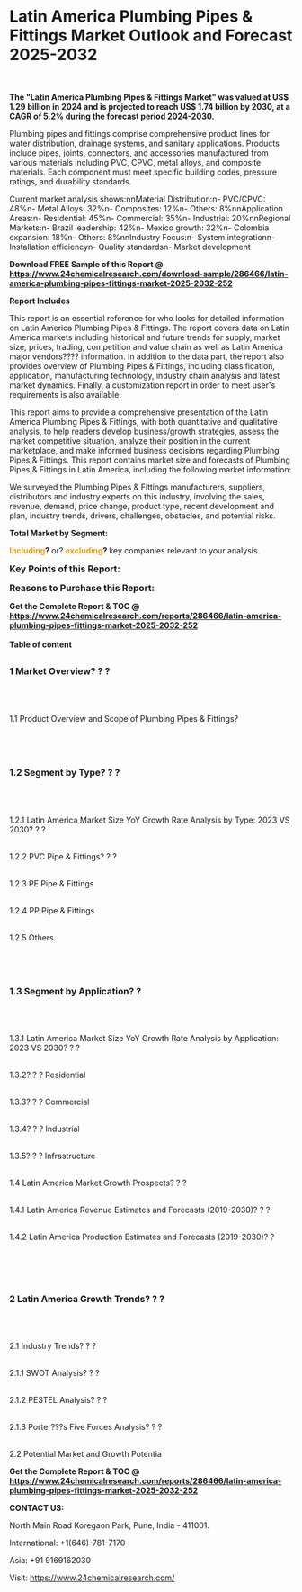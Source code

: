<h1>Latin America Plumbing Pipes & Fittings Market Outlook and Forecast 2025-2032</h1><br/><p><strong>The "Latin America Plumbing Pipes & Fittings Market" was valued at US$ 1.29 billion in 2024 and is projected to reach US$ 1.74 billion by 2030, at a <strong>CAGR</strong> of 5.2% during the forecast period 2024-2030.</strong></p><p>Plumbing pipes and fittings comprise comprehensive product lines for water distribution, drainage systems, and sanitary applications. Products include pipes, joints, connectors, and accessories manufactured from various materials including PVC, CPVC, metal alloys, and composite materials. Each component must meet specific building codes, pressure ratings, and durability standards.</p><p>Current market analysis shows:nnMaterial Distribution:n- PVC/CPVC: 48%n- Metal Alloys: 32%n- Composites: 12%n- Others: 8%nnApplication Areas:n- Residential: 45%n- Commercial: 35%n- Industrial: 20%nnRegional Markets:n- Brazil leadership: 42%n- Mexico growth: 32%n- Colombia expansion: 18%n- Others: 8%nnIndustry Focus:n- System integrationn- Installation efficiencyn- Quality standardsn- Market development</p><div><b>Download FREE Sample of this Report @ <a href="https://www.24chemicalresearch.com/download-sample/286466/latin-america-plumbing-pipes-fittings-market-2025-2032-252">https://www.24chemicalresearch.com/download-sample/286466/latin-america-plumbing-pipes-fittings-market-2025-2032-252</a></b></div><p><strong>Report Includes</strong></p><p>This report is an essential reference for who looks for detailed information on Latin America Plumbing Pipes & Fittings. The report covers data on Latin America markets including historical and future trends for supply, market size, prices, trading, competition and value chain as well as Latin America major vendors???? information. In addition to the data part, the report also provides overview of Plumbing Pipes & Fittings, including classification, application, manufacturing technology, industry chain analysis and latest market dynamics. Finally, a customization report in order to meet user's requirements is also available.</p><p>This report aims to provide a comprehensive presentation of the Latin America Plumbing Pipes & Fittings, with both quantitative and qualitative analysis, to help readers develop business/growth strategies, assess the market competitive situation, analyze their position in the current marketplace, and make informed business decisions regarding Plumbing Pipes & Fittings. This report contains market size and forecasts of Plumbing Pipes & Fittings in Latin America, including the following market information:</p><p>We surveyed the Plumbing Pipes & Fittings manufacturers, suppliers, distributors and industry experts on this industry, involving the sales, revenue, demand, price change, product type, recent development and plan, industry trends, drivers, challenges, obstacles, and potential risks.</p><p><strong>Total Market by Segment:</strong></p><p><strong><span style="color:#f39c12">Including</span>? </strong>or? <strong><span style="color:#f39c12">excluding</span>? </strong>key companies relevant to your analysis.</p><p><strong><span style="font-size:16px">Key Points of this Report:</span></strong></p><p><strong><span style="font-size:16px">Reasons to Purchase this Report:</span></strong></p><div><b>Get the Complete Report & TOC @ <a href="https://www.24chemicalresearch.com/reports/286466/latin-america-plumbing-pipes-fittings-market-2025-2032-252">https://www.24chemicalresearch.com/reports/286466/latin-america-plumbing-pipes-fittings-market-2025-2032-252</a></b></div><br><b>Table of content</b><p><h2><span style="font-size:16px"><strong>1 Market Overview? ? ? </strong></span></h2><br />
 
 <br />
 
 <p>1.1 Product Overview and Scope of Plumbing Pipes & Fittings? </p><br />
 
 <br />
 
 <h2><strong><span style="font-size:16px">1.2 Segment by Type? ? ? </span></strong></h2><br />
 
 <br />
 
 <p>1.2.1 Latin America Market Size YoY Growth Rate Analysis by Type: 2023 VS 2030? ? ? <br /><br />
 
 1.2.2 PVC Pipe & Fittings? ? ? <br /><br />
 
 1.2.3 PE Pipe & Fittings<br /><br />
 
 1.2.4 PP Pipe & Fittings<br /><br />
 
 1.2.5 Others<br /><br />
 
 <br />
 
 <h2><span style="font-size:16px"><strong>1.3 Segment by Application? ? </strong></span></h2><br />
 
 <br />
 
 <p>1.3.1 Latin America Market Size YoY Growth Rate Analysis by Application: 2023 VS 2030? ? ? <br /><br />
 
 1.3.2? ? ? Residential<br /><br />
 
 1.3.3? ? ? Commercial<br /><br />
 
 1.3.4? ? ? Industrial<br /><br />
 
 1.3.5? ? ? Infrastructure<br /><br />
 
 1.4 Latin America Market Growth Prospects? ? ? <br /><br />
 
 1.4.1 Latin America Revenue Estimates and Forecasts (2019-2030)? ? ? <br /><br />
 
 1.4.2 Latin America Production Estimates and Forecasts (2019-2030)? ? </p><br />
 
 <br />
 
 <h2><span style="font-size:16px"><strong>2 Latin America Growth Trends? ? ? </strong></span></h2><br />
 
 <br />
 
 <p>2.1 Industry Trends? ? ? <br /><br />
 
 2.1.1 SWOT Analysis? ? ? <br /><br />
 
 2.1.2 PESTEL Analysis? ? ? <br /><br />
 
 2.1.3 Porter???s Five Forces Analysis? ? ? <br /><br />
 
 2.2 Potential Market and Growth Potentia<br><div><b>Get the Complete Report & TOC @ <a href="https://www.24chemicalresearch.com/reports/286466/latin-america-plumbing-pipes-fittings-market-2025-2032-252">https://www.24chemicalresearch.com/reports/286466/latin-america-plumbing-pipes-fittings-market-2025-2032-252</a></b></div></p>
 
 <b>CONTACT US:</b><br>
 
 North Main Road Koregaon Park, Pune, India - 411001.<br/>
 
 International: +1(646)-781-7170<br/>
 
 Asia: +91 9169162030<br/>
 
 Visit: <a href="https://www.24chemicalresearch.com/">https://www.24chemicalresearch.com/</a>
 
 <br>